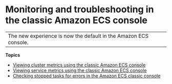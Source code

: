 # Monitoring and troubleshooting in the classic Amazon ECS console<a name="available-classic-console-monitor-actions"></a>


|  | 
| --- |
| The new experience is now the default in the Amazon ECS console\. | 

**Topics**
+ [Viewing cluster metrics using the classic Amazon ECS console](viewing_cluster_metrics_classic.md)
+ [Viewing service metrics using the classic Amazon ECS console](viewing_service_metrics_classic.md)
+ [Checking stopped tasks for errors in the Amazon ECS classic console](stopped-task-errors-classic-console.md)